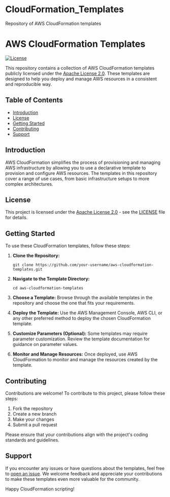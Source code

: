 # CloudFormation_Templates
Repository of AWS CloudFormation templates

# AWS CloudFormation Templates

[![License](https://img.shields.io/badge/license-Apache%202.0-blue.svg)](https://opensource.org/licenses/Apache-2.0)

This repository contains a collection of AWS CloudFormation templates publicly licensed under the [Apache License 2.0](LICENSE). These templates are designed to help you deploy and manage AWS resources in a consistent and reproducible way.

## Table of Contents

- [Introduction](#introduction)
- [License](#license)
- [Getting Started](#getting-started)
- [Contributing](#contributing)
- [Support](#support)

## Introduction

AWS CloudFormation simplifies the process of provisioning and managing AWS infrastructure by allowing you to use a declarative template to provision and configure AWS resources. The templates in this repository cover a range of use cases, from basic infrastructure setups to more complex architectures.

## License

This project is licensed under the [Apache License 2.0](LICENSE) - see the [LICENSE](LICENSE) file for details.

## Getting Started

To use these CloudFormation templates, follow these steps:

1. **Clone the Repository:**
   ```
   git clone https://github.com/your-username/aws-cloudformation-templates.git
   ```

2. **Navigate to the Template Directory:**
   ```
   cd aws-cloudformation-templates
   ```

3. **Choose a Template:**
   Browse through the available templates in the repository and choose the one that fits your requirements.

4. **Deploy the Template:**
   Use the AWS Management Console, AWS CLI, or any other preferred method to deploy the chosen CloudFormation template.

5. **Customize Parameters (Optional):**
   Some templates may require parameter customization. Review the template documentation for guidance on parameter values.

6. **Monitor and Manage Resources:**
   Once deployed, use AWS CloudFormation to monitor and manage the resources created by the template.

## Contributing

Contributions are welcome! To contribute to this project, please follow these steps:

1. Fork the repository
2. Create a new branch
3. Make your changes
4. Submit a pull request

Please ensure that your contributions align with the project's coding standards and guidelines.

## Support

If you encounter any issues or have questions about the templates, feel free to [open an issue](https://github.com/your-username/aws-cloudformation-templates/issues). We welcome feedback and appreciate your contributions to make these templates even more valuable for the community.

Happy CloudFormation scripting!
